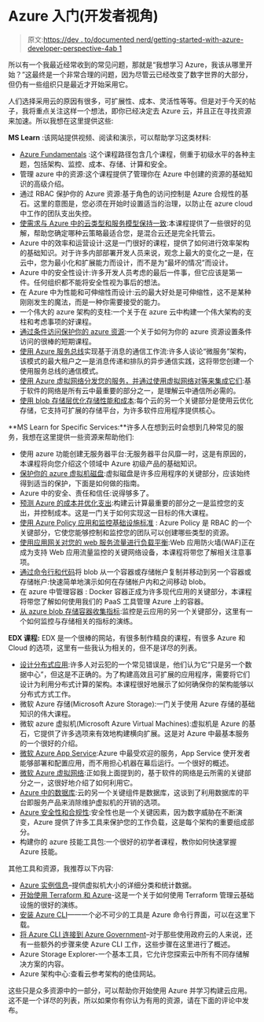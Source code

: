 # Azure 入门(开发者视角)

> 原文:[https://dev . to/documented nerd/getting-started-with-azure-developer-perspective-4ab 1](https://dev.to/documentednerd/getting-started-with-azure-developer-perspective-4ab1)

所以有一个我最近经常收到的常见问题，那就是“我想学习 Azure，我该从哪里开始？”这最终是一个非常合理的问题，因为尽管云已经改变了数字世界的大部分，但仍有一些组织只是最近才开始采用它。

人们选择采用云的原因有很多，可扩展性、成本、灵活性等等。但是对于今天的帖子，我将重点关注这样一个想法，即你已经决定去 Azure 云，并且正在寻找资源来加速。所以我想在这里提供这些:

**MS Learn** :该网站提供视频、阅读和演示，可以帮助学习这类材料:

*   [Azure Fundamentals](https://docs.microsoft.com/en-us/learn/paths/azure-fundamentals/) :这个课程路径包含几个课程，侧重于初级水平的各种主题，包括架构、监控、成本、存储、计算和安全。
*   管理 azure 中的资源:这个课程提供了管理你在 Azure 中创建的资源的基础知识的高级介绍。
*   通过 RBAC 保护你的 Azure 资源:基于角色的访问控制是 Azure 合规性的基石。这里的意图是，您必须在开始时设置适当的治理，以防止在 azure cloud 中工作的团队支出失控。
*   [使需求与 Azure 中的云类型和服务模型保持一致](https://docs.microsoft.com/en-us/learn/modules/align-requirements-in-azure/):本课程提供了一些很好的见解，帮助您确定哪种云策略最适合您，是混合云还是完全托管云。
*   Azure 中的效率和运营设计:这是一门很好的课程，提供了如何进行效率架构的基础知识。对于许多内部部署开发人员来说，观念上最大的变化之一是，在云中，您为最小化和扩展能力而设计，而不是为“最坏的情况”而设计。
*   Azure 中的安全性设计:许多开发人员考虑的最后一件事，但它应该是第一件。任何组织都不能将安全性视为事后的想法。
*   在 Azure 中为性能和可伸缩性而设计:云的最大好处是可伸缩性，这不是某种刚刚发生的魔法，而是一种你需要接受的能力。
*   一个伟大的 azure 架构的支柱:一个关于在 azure 云中构建一个伟大架构的支柱和考虑事项的好课程。
*   [通过条件访问保护你的 azure 资源](https://docs.microsoft.com/en-us/learn/modules/secure-azure-resources-with-conditional-access/):一个关于如何为你的 azure 资源设置条件访问的很棒的短期课程。
*   [使用 Azure 服务总线](https://docs.microsoft.com/en-us/learn/modules/implement-message-workflows-with-service-bus/)实现基于消息的通信工作流:许多人谈论“微服务”架构，该模式的最大租户之一是消息传递和排队的异步通信实践，这将带您创建一个使用服务总线的通信模式。
*   [使用 Azure 虚拟网络分发您的服务，并通过使用虚拟网络对等来集成它们](https://docs.microsoft.com/en-us/learn/modules/integrate-vnets-with-vnet-peering/):基于软件的网络是所有云中最重要的部分之一，是理解云中通信所必需的。
*   [使用 blob 存储层优化存储性能和成本](https://docs.microsoft.com/en-us/learn/modules/optimize-archive-costs-blob-storage/):每个云的另一个关键部分是使用云优化存储，它支持可扩展的存储平台，为许多软件应用程序提供核心。

**MS Learn for Specific Services:**许多人在想到云时会想到几种常见的服务，我想在这里提供一些资源来帮助他们:

*   使用 azure 功能创建无服务器平台:无服务器平台风靡一时，这是有原因的，本课程将向您介绍这个领域中 Azure 初级产品的基础知识。
*   [保护你的 azure 虚拟机磁盘](https://docs.microsoft.com/en-us/learn/modules/secure-your-azure-virtual-machine-disks/):虚拟磁盘是许多应用程序的关键部分，应该始终得到适当的保护，下面是如何做的指南。
*   Azure 中的安全、责任和信任:说得够多了。
*   [预测 Azure 的成本并优化支出](https://docs.microsoft.com/en-us/learn/modules/predict-costs-and-optimize-spending/):构建云计算最重要的部分之一是监控您的支出，并控制成本。这是一门关于如何实现这一目标的伟大课程。
*   [使用 Azure Policy 应用和监控基础设施标准](https://docs.microsoft.com/en-us/learn/modules/intro-to-governance/) : Azure Policy 是 RBAC 的一个关键部分，它使您能够控制和监控您的团队可以创建哪些类型的资源。
*   [使用应用网关对您的 web 服务流量进行负载平衡](https://docs.microsoft.com/en-us/learn/modules/load-balance-web-traffic-with-application-gateway/):Web 应用防火墙(WAF)正在成为支持 Web 应用流量监控的关键网络设备，本课程将带您了解相关注意事项。
*   [通过命令行和代码](https://docs.microsoft.com/en-us/learn/modules/copy-blobs-from-command-line-and-code/)将 blob 从一个容器或存储帐户复制并移动到另一个容器或存储帐户:快速简单地演示如何在存储帐户内和之间移动 blob。
*   在 azure 中管理容器 : Docker 容器正成为许多现代应用的关键部分，本课程将带您了解如何使用我们的 PaaS 工具管理 Azure 上的容器。
*   [从 azure blob 存储容器收集指标](https://docs.microsoft.com/en-us/learn/modules/gather-metrics-blob-storage/):监控是云应用的另一个关键部分，这里有一个如何监控与存储相关的指标的演练。

**EDX 课程:** EDX 是一个很棒的网站，有很多制作精良的课程，有很多 Azure 和 Cloud 的选项，这里有一些我认为相关的，但不是详尽的列表。

*   [设计分布式应用](https://www.edx.org/course/architecting-distributed-cloud-applications-2):许多人对云犯的一个常见错误是，他们认为它“只是另一个数据中心”，但这是不正确的。为了构建高效且可扩展的应用程序，需要将它们设计为利用分布式计算的架构。本课程很好地展示了如何确保你的架构能够以分布式方式工作。
*   微软 Azure 存储(Microsoft Azure Storage):一门关于使用 Azure 存储的基础知识的伟大课程。
*   微软 azure 虚拟机(Microsoft Azure Virtual Machines):虚拟机是 Azure 的基石，它提供了许多选项来有效地构建横向扩展。这是对 Azure 中最基本服务的一个很好的介绍。
*   [微软 Azure App Service](https://www.edx.org/course/microsoft-azure-app-service-3):Azure 中最受欢迎的服务，App Service 使开发者能够部署和配置应用，而不用担心机器在幕后运行。一个很好的概述。
*   [微软 Azure 虚拟网络](https://www.edx.org/course/microsoft-azure-virtual-networks-3):正如我上面提到的，基于软件的网络是云所需的关键部分之一，这很好地介绍了如何利用它。
*   [Azure 中的数据库](https://www.edx.org/course/databases-in-azure-3):云的另一个关键组件是数据库，这谈到了利用数据库的平台即服务产品来消除维护虚拟机的开销的选项。
*   [Azure 安全性和合规性](https://www.edx.org/course/azure-security-and-compliance-3):安全性也是一个关键因素，因为数字威胁在不断演变，Azure 提供了许多工具来保护您的工作负载，这是每个架构的重要组成部分。
*   构建你的 azure 技能工具包:一个很好的初学者课程，教你如何快速掌握 Azure 技能。

其他工具和资源，我推荐以下内容:

*   [Azure 实例信息](http://www.azureinstances.info/)–提供虚拟机大小的详细分类和统计数据。
*   [开始使用 Terraform 和 Azure](https://learn.hashicorp.com/terraform/?track=azure#azure)-这是一个关于如何使用 Terraform 管理云基础设施的很好的演练。
*   [安装 Azure CLI](https://docs.microsoft.com/en-us/cli/azure/install-azure-cli?view=azure-cli-latest)——一个必不可少的工具是 Azure 命令行界面，可以在这里下载。
*   [将 Azure CLI 连接到 Azure Government](https://docs.microsoft.com/en-us/azure/azure-government/documentation-government-get-started-connect-with-cli)–对于那些使用政府云的人来说，还有一些额外的步骤来使 Azure CLI 工作，这些步骤在这里进行了概述。
*   Azure Storage Explorer-一个基本工具，它允许您探索云中所有不同存储解决方案的内容。
*   Azure 架构中心:查看云参考架构的绝佳网站。

这些只是众多资源中的一部分，可以帮助你开始使用 Azure 并学习构建云应用。这不是一个详尽的列表，所以如果你有你认为有用的资源，请在下面的评论中发布。